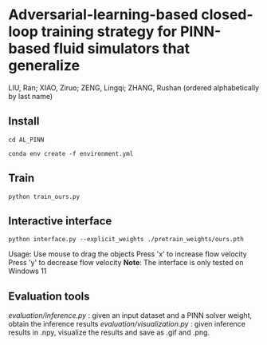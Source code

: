 # Adversarial-learning-based closed-loop training strategy for PINN-based fluid simulators that generalize
LIU, Ran; XIAO, Ziruo; ZENG, Lingqi; ZHANG, Rushan (ordered alphabetically by last name)

## Install
```
cd AL_PINN
```

```
conda env create -f environment.yml
```

## Train
```
python train_ours.py
```

## Interactive interface
```
python interface.py --explicit_weights ./pretrain_weights/ours.pth
```
Usage:
    Use mouse to drag the objects
    Press 'x' to increase flow velocity
    Press 'y' to decrease flow velocity
**Note**: The interface is only tested on Windows 11

## Evaluation tools

*evaluation/inference.py* : given an input dataset and a PINN solver weight, obtain the inference results
*evaluation/visualization.py* : given inference results in .npy, visualize the results and save as .gif and .png.
    
